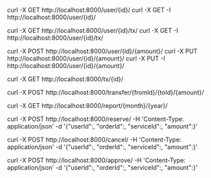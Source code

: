 curl -X GET http://localhost:8000/user/{id}/
curl -X GET -I http://localhost:8000/user/{id}/

curl -X GET http://localhost:8000/user/{id}/tx/
curl -X GET -I http://localhost:8000/user/{id}/tx/

curl -X POST http://localhost:8000/user/{id}/{amount}/
curl -X PUT http://localhost:8000/user/{id}/{amount}/
curl -X PUT -I http://localhost:8000/user/{id}/{amount}/


curl -X GET http://localhost:8000/tx/{id}/

curl -X POST http://localhost:8000/transfer/{fromId}/{toId}/{amount}/


curl -X GET http://localhost:8000/report/{month}/{year}/


curl -X POST http://localhost:8000/reserve/ -H 'Content-Type: application/json' -d '{"userId":, "orderId":, "serviceId":, "amount":}'

curl -X POST http://localhost:8000/cancel/ -H 'Content-Type: application/json' -d '{"userId":, "orderId":, "serviceId":, "amount":}'

curl -X POST http://localhost:8000/approve/ -H 'Content-Type: application/json' -d '{"userId":, "orderId":, "serviceId":, "amount":}'
